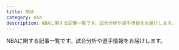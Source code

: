 ```yaml
---
title: NBA
category: nba
description: NBAに関する記事一覧です。試合分析や選手情報をお届けします。
---
```


NBAに関する記事一覧です。試合分析や選手情報をお届けします。

<HomePosts category="nba" grid-only="true" />